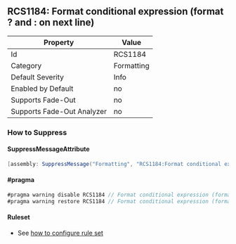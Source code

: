 ## RCS1184: Format conditional expression \(format ? and : on next line\)

Property | Value
--- | --- 
Id | RCS1184
Category | Formatting
Default Severity | Info
Enabled by Default | no
Supports Fade-Out | no
Supports Fade-Out Analyzer | no

### How to Suppress

#### SuppressMessageAttribute

```csharp
[assembly: SuppressMessage("Formatting", "RCS1184:Format conditional expression (format ? and : on next line).", Justification = "<Pending>")]
```

#### \#pragma

```csharp
#pragma warning disable RCS1184 // Format conditional expression (format ? and : on next line).
#pragma warning restore RCS1184 // Format conditional expression (format ? and : on next line).
```

#### Ruleset

* See [how to configure rule set](../HowToConfigureAnalyzers.md)
